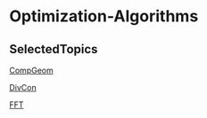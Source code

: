 # Optimization-Algorithms

## SelectedTopics
[CompGeom](./SelectedTopics/CompGeom/)

[DivCon](./SelectedTopics/DivCon/)

[FFT](./SelectedTopics/FFT/)
